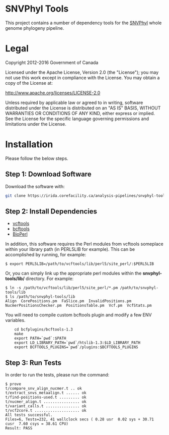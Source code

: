 SNVPhyl Tools
=============

This project contains a number of dependency tools for the [SNVPhyl][] whole genome phylogeny pipeline.

Legal
=====

Copyright 2012-2016 Government of Canada

Licensed under the Apache License, Version 2.0 (the "License"); you may not use
this work except in compliance with the License. You may obtain a copy of the
License at:

http://www.apache.org/licenses/LICENSE-2.0

Unless required by applicable law or agreed to in writing, software distributed
under the License is distributed on an "AS IS" BASIS, WITHOUT WARRANTIES OR
CONDITIONS OF ANY KIND, either express or implied. See the License for the
specific language governing permissions and limitations under the License.

Installation
============

Please follow the below steps.

Step 1: Download Software
-------------------------

Download the software with:

```bash
git clone https://irida.corefacility.ca/analysis-pipelines/snvphyl-tools.git
```

Step 2: Install Dependencies
----------------------------

* [vcftools](http://vcftools.sourceforge.net/)
* [bcftools](http://www.htslib.org/download/)
* [BioPerl](http://www.bioperl.org/wiki/Main_Page)

In addition, this software requires the Perl modules from vcftools someplace within your library path (in PERL5LIB for example).  This can be accomplished by running, for example:

	$ export PERL5LIB=/path/to/vcftools/lib/perl5/site_perl/:$PERL5LIB

Or, you can simply link up the appropriate perl modules within the **snvphyl-tools/lib/** directory.  For example:

	$ ln -s /path/to/vcftools/lib/perl5/site_perl/*.pm /path/to/snvphyl-tools/lib
	$ ls /path/to/snvphyl-tools/lib
	Align  CorePositions.pm  FaSlice.pm  InvalidPositions.pm  NucmerPositionsChecker.pm  PositionsTable.pm  Vcf.pm  VcfStats.pm

You will need to compile custom bcftools plugin and modify a few ENV variables.
```
	cd bcfplugins/bcftools-1.3
	make
	export PATH=`pwd`:$PATH
	export LD_LIBRARY_PATH=`pwd`/htslib-1.3:$LD_LIBRARY_PATH
	export BCFTOOLS_PLUGINS=`pwd`/plugins:$BCFTOOLS_PLUGINS
```

Step 3: Run Tests
-----------------

In order to run the tests, please run the command:

	$ prove
	t/compare_snv_align_nucmer.t .. ok    
	t/extract_snvs_metaalign.t ...... ok   
	t/find-positions-used.t ......... ok   
	t/nucmer_align.t ................ ok    
	t/variant_calls.t ............... ok     
	t/vcf2core.t .................... ok    
	All tests successful.
	Files=6, Tests=232, 41 wallclock secs ( 0.28 usr  0.02 sys + 30.71 cusr  7.60 csys = 38.61 CPU)
	Result: PASS


[SNVPhyl]: http://snvphyl.readthedocs.org/
